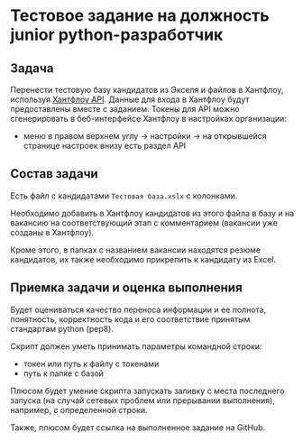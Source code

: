# Тестовое задание на должность junior python-разработчик

## Задача

Перенести тестовую базу кандидатов из Экселя и файлов в Хантфлоу, используя [Хантфлоу API](https://dev-100-api.huntflow.dev/v2/docs). 
Данные для входа в Хантфлоу будут предоставлены вместе с заданием. Токены для API можно
сгенерировать в беб-интерфейсе Хантфлоу в настройках организации:
* меню в правом верхнем углу -> настройки -> на открывшейся странице настроек внизу есть раздел API

## Состав задачи

Есть файл с кандидатами `Тестовая база.xslx` с колонками.

Необходимо добавить в Хантфлоу кандидатов из этого файла в базу и на вакансию на соответствующий этап с комментарием (вакансии уже созданы в Хантфлоу).

Кроме этого, в папках с названием вакансии находятся резюме кандидатов, их также необходимо прикрепить к кандидату из Excel.

## Приемка задачи и оценка выполнения

Будет оцениваться качество переноса информации и ее полнота, понятность, корректность кода и его
соответствие принятым стандартам python (pep8).

Скрипт должен уметь принимать параметры командной строки:
* токен или путь к файлу с токенами
* путь к папке с базой

Плюсом будет умение скрипта запускать заливку с места последнего запуска (на случай сетевых проблем или прерывании выполнения), например, с определенной строки.


Также, плюсом будет ссылка на выполненное задание на GitHub.
